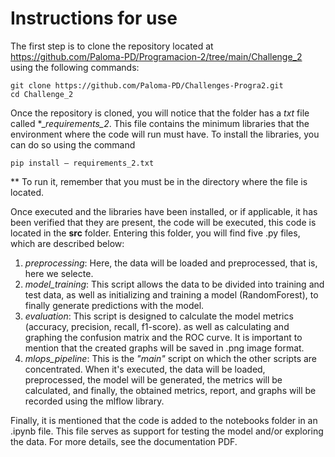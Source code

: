 # Instructions for use
The first step is to clone the repository located at https://github.com/Paloma-PD/Programacion-2/tree/main/Challenge_2 using the following commands:

    git clone https://github.com/Paloma-PD/Challenges-Progra2.git
    cd Challenge_2

Once the repository is cloned, you will notice that the folder has a _txt_ file called *_*requirements_2*. This file contains the minimum libraries that the environment where the code will run must have. To install the libraries, you can do so using the command

    pip install – requirements_2.txt
** To run it, remember that you must be in the directory where the file is located.

Once executed and the libraries have been installed, or if applicable, it has been verified that they are present, the code will be executed, this code is located in the **src** folder. Entering this folder, you will find five .py files, which are described below:
1. _preprocessing_: Here, the data will be loaded and preprocessed, that is, here we selecte.
2. _model_training_: This script allows the data to be divided into training and test data, as well as initializing and training a model (RandomForest), to finally generate predictions with the model.
3. _evaluation_: This script is designed to calculate the model metrics (accuracy, precision, recall, f1-score). as well as calculating and graphing the confusion matrix and the ROC curve. It is important to mention that the created graphs will be saved in .png image format.
4. _mlops_pipeline_: This is the *"main"* script on which the other scripts are concentrated. When it's executed, the data will be loaded, preprocessed, the model will be generated, the metrics will be calculated, and finally, the obtained metrics, report, and graphs will be recorded using the mlflow library.

Finally, it is mentioned that the code is added to the notebooks folder in an .ipynb file. This file serves as support for testing the model and/or exploring the data. For more details, see the documentation PDF.
